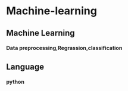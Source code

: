 # Machine-learning

## Machine Learning
#### Data preprocessing,Regrassion,classification

## Language
#### python
